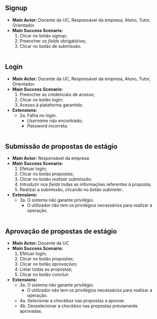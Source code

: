 ## Signup
* **Main Actor:** Docente da UC, Responsável da empresa, Aluno, Tutor, Orientador.  
* **Main Success Scenario:** 
  1. Clicar no botão *signup*;
  2. Preencher os *fields* obrigatórios;
  3. Clicar no botão de submissão.
\
&nbsp;
## Login
* **Main Actor:** Docente da UC, Responsável da empresa, Aluno, Tutor, Orientador.  
* **Main Success Scenario:** 
  1. Preencher as credenciais de acesso;
  2. Clicar no botão *login*;
  3. Acesso à plataforma garantido.
* **Extensions:** 
  * 2a. Falha no *login*.
    * *Username* não encontrado;
    * *Password* incorreta.
\
&nbsp;
## Submissão de propostas de estágio
* **Main Actor:** Responsável da empresa
* **Main Success Scenario:** 
  1. Efetuar login;
  2. Clicar no botão *propostas*;
  3. Clicar no botão *realizar submissão*;
  4. Introduzir nos *fields* todas as informações referentes à proposta;
  5. Realizar a submissão, clicando no botão *submeter*.
* **Extensions:**
  * 3a. O sistema não garante privilégio.
    * O utilizador não tem os privilégios necessários para realizar a operação.
\
&nbsp;
## Aprovação de propostas de estágio
* **Main Actor:** Docente da UC
* **Main Success Scenario:** 
  1. Efetuar login;
  2. Clicar no botão *propostas*;
  3. Clicar no botão *aprovações*;
  4. Listar todas as propostas;
  5. Clicar no botão *concluir*.
* **Extensions:**
  * 3a. O sistema não garante privilégio.
    * O utilizador não tem os privilégios necessários para realizar a operação.
  * 4a. Selecionar a *checkbox* nas propostas a aprovar.
  * 4b. Desselecionar a *checkbox* nas propostas previamente aprovadas.
